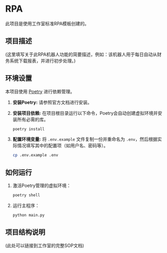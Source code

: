 # RPA
此项目是使用工作室标准RPA模板创建的。

## 项目描述

(这里填写关于此RPA机器人功能的简要描述，例如：该机器人用于每日自动从财务系统下载报表，并进行初步处理。)

## 环境设置

本项目使用 [Poetry](https://python-poetry.org/) 进行依赖管理。

1.  **安装Poetry:**
    请参照官方文档进行安装。

2.  **安装项目依赖:**
    在项目根目录运行以下命令，Poetry会自动创建虚拟环境并安装所有必需的库。
    ```bash
    poetry install
    ```

3.  **配置环境变量:**
    将 `.env.example` 文件复制一份并重命名为 `.env`，然后根据实际情况填写其中的配置项（如用户名、密码等）。
    ```bash
    cp .env.example .env
    ```

## 如何运行

1.  激活Poetry管理的虚拟环境：
    ```bash
    poetry shell
    ```

2.  运行主程序：
    ```bash
    python main.py
    ```

## 项目结构说明

(此处可以链接到工作室的完整SOP文档)